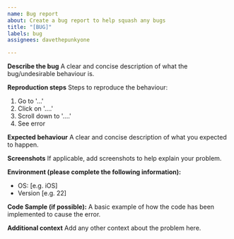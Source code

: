 ```yaml
---
name: Bug report
about: Create a bug report to help squash any bugs
title: "[BUG]"
labels: bug
assignees: davethepunkyone

---
```


**Describe the bug**
A clear and concise description of what the bug/undesirable behaviour is.

**Reproduction steps**
Steps to reproduce the behaviour:
1. Go to '...'
2. Click on '....'
3. Scroll down to '....'
4. See error

**Expected behaviour**
A clear and concise description of what you expected to happen.

**Screenshots**
If applicable, add screenshots to help explain your problem.

**Environment (please complete the following information):**
 - OS: [e.g. iOS]
 - Version [e.g. 22]

**Code Sample (if possible):**
A basic example of how the code has been implemented to cause the error.

**Additional context**
Add any other context about the problem here.
